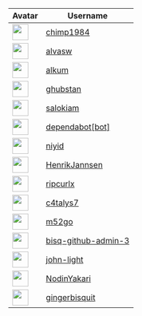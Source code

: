 <!-- CONTRIBUTORS START -->
| Avatar | Username |
|--------|----------|
| <img src="https://avatars.githubusercontent.com/u/54558767?v=4" width="32"/> | [chimp1984](https://github.com/chimp1984) |
| <img src="https://avatars.githubusercontent.com/u/95712046?v=4" width="32"/> | [alvasw](https://github.com/alvasw) |
| <img src="https://avatars.githubusercontent.com/u/98610826?v=4" width="32"/> | [alkum](https://github.com/alkum) |
| <img src="https://avatars.githubusercontent.com/u/36207203?v=4" width="32"/> | [ghubstan](https://github.com/ghubstan) |
| <img src="https://avatars.githubusercontent.com/u/99251513?v=4" width="32"/> | [salokiam](https://github.com/salokiam) |
| <img src="https://avatars.githubusercontent.com/in/29110?v=4" width="32"/> | [dependabot[bot]](https://github.com/dependabot[bot]) |
| <img src="https://avatars.githubusercontent.com/u/20237127?v=4" width="32"/> | [niyid](https://github.com/niyid) |
| <img src="https://avatars.githubusercontent.com/u/116298498?v=4" width="32"/> | [HenrikJannsen](https://github.com/HenrikJannsen) |
| <img src="https://avatars.githubusercontent.com/u/170962?v=4" width="32"/> | [ripcurlx](https://github.com/ripcurlx) |
| <img src="https://avatars.githubusercontent.com/u/105240178?v=4" width="32"/> | [c4talys7](https://github.com/c4talys7) |
| <img src="https://avatars.githubusercontent.com/u/735155?v=4" width="32"/> | [m52go](https://github.com/m52go) |
| <img src="https://avatars.githubusercontent.com/u/51445974?v=4" width="32"/> | [bisq-github-admin-3](https://github.com/bisq-github-admin-3) |
| <img src="https://avatars.githubusercontent.com/u/9424721?v=4" width="32"/> | [john-light](https://github.com/john-light) |
| <img src="https://avatars.githubusercontent.com/u/101885979?v=4" width="32"/> | [NodinYakari](https://github.com/NodinYakari) |
| <img src="https://avatars.githubusercontent.com/u/100865745?v=4" width="32"/> | [gingerbisquit](https://github.com/gingerbisquit) |
<!-- CONTRIBUTORS END -->














